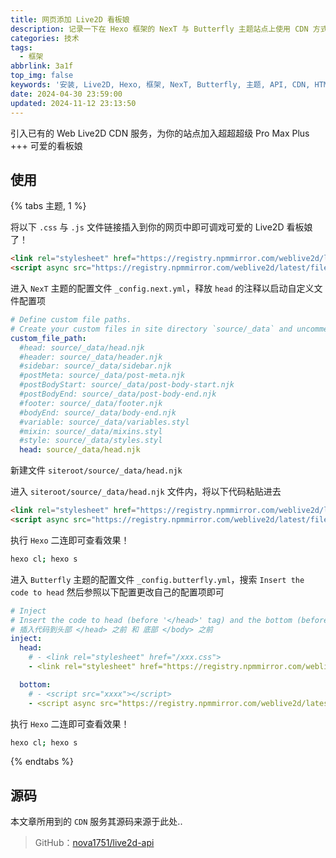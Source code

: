 ```yaml
---
title: 网页添加 Live2D 看板娘
description: 记录一下在 Hexo 框架的 NexT 与 Butterfly 主题站点上使用 CDN 方式引入安装 Live2D 看板娘 Asuna 的一些过程，也可支持通用 HTML 写法..
categories: 技术
tags:
  - 框架
abbrlink: 3a1f
top_img: false
keywords: '安装, Live2D, Hexo, 框架, NexT, Butterfly, 主题, API, CDN, HTML, 看板娘, pio, tia, 引入, 使用, 可爱'
date: 2024-04-30 23:59:00
updated: 2024-11-12 23:13:50
---
```


引入已有的 Web Live2D CDN 服务，为你的站点加入超超超级 Pro Max Plus +++ 可爱的看板娘

## 使用

{% tabs 主题, 1 %}

<!-- tab 通用 -->

将以下 `.css` 与 `.js` 文件链接插入到你的网页中即可调戏可爱的 Live2D 看板娘了！

```html
<link rel="stylesheet" href="https://registry.npmmirror.com/weblive2d/latest/files/waifu.css">
<script async src="https://registry.npmmirror.com/weblive2d/latest/files/js/autoload.js"></script>
```

<!-- endtab -->

<!-- tab NexT -->

进入 `NexT` 主题的配置文件 `_config.next.yml`，释放 `head` 的注释以启动自定义文件配置项

```yaml
# Define custom file paths.
# Create your custom files in site directory `source/_data` and uncomment needed files below.
custom_file_path:
  #head: source/_data/head.njk
  #header: source/_data/header.njk
  #sidebar: source/_data/sidebar.njk
  #postMeta: source/_data/post-meta.njk
  #postBodyStart: source/_data/post-body-start.njk
  #postBodyEnd: source/_data/post-body-end.njk
  #footer: source/_data/footer.njk
  #bodyEnd: source/_data/body-end.njk
  #variable: source/_data/variables.styl
  #mixin: source/_data/mixins.styl
  #style: source/_data/styles.styl
  head: source/_data/head.njk
```

新建文件 `siteroot/source/_data/head.njk`

进入 `siteroot/source/_data/head.njk` 文件内，将以下代码粘贴进去

```html
<link rel="stylesheet" href="https://registry.npmmirror.com/weblive2d/latest/files/waifu.css">
<script async src="https://registry.npmmirror.com/weblive2d/latest/files/js/autoload.js"></script>
```

执行 `Hexo` 二连即可查看效果！

```sh
hexo cl; hexo s
```

<!-- endtab -->

<!-- tab Butterfly -->

进入 `Butterfly` 主题的配置文件 `_config.butterfly.yml`，搜索 `Insert the code to head` 然后参照以下配置更改自己的配置项即可

```yaml
# Inject
# Insert the code to head (before '</head>' tag) and the bottom (before '</body>' tag)
# 插入代码到头部 </head> 之前 和 底部 </body> 之前
inject:
  head:
    # - <link rel="stylesheet" href="/xxx.css">
    - <link rel="stylesheet" href="https://registry.npmmirror.com/weblive2d/latest/files/waifu.css">

  bottom:
    # - <script src="xxxx"></script>
    - <script async src="https://registry.npmmirror.com/weblive2d/latest/files/js/autoload.js"></script>
```

执行 `Hexo` 二连即可查看效果！

```sh
hexo cl; hexo s
```

<!-- endtab -->

{% endtabs %}

## 源码

本文章所用到的 `CDN` 服务其源码来源于此处..

> GitHub：[nova1751/live2d-api](https://github.com/nova1751/live2d-api)

